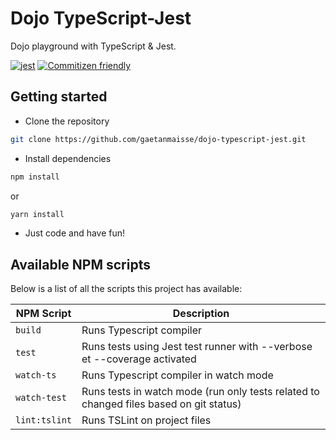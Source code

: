 # Dojo TypeScript-Jest

Dojo playground with TypeScript & Jest.

[![jest](https://jestjs.io/img/jest-badge.svg)](https://github.com/facebook/jest)
[![Commitizen friendly](https://img.shields.io/badge/commitizen-friendly-brightgreen.svg)](http://commitizen.github.io/cz-cli/)

## Getting started

- Clone the repository

```bash
git clone https://github.com/gaetanmaisse/dojo-typescript-jest.git
```

- Install dependencies

```bash
npm install
```

or 

```bash
yarn install
```

- Just code and have fun!

## Available NPM scripts

Below is a list of all the scripts this project has available:

| NPM Script    | Description                                                                            |
| ------------- | -------------------------------------------------------------------------------------- |
| `build`       | Runs Typescript compiler                                                               |
| `test`        | Runs tests using Jest test runner with --verbose et --coverage activated               |
| `watch-ts`    | Runs Typescript compiler in watch mode                                                 |
| `watch-test`  | Runs tests in watch mode (run only tests related to changed files based on git status) |
| `lint:tslint` | Runs TSLint on project files                                                           |

